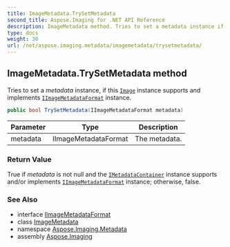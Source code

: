 ```yaml
---
title: ImageMetadata.TrySetMetadata
second_title: Aspose.Imaging for .NET API Reference
description: ImageMetadata method. Tries to set a metadata instance if this Image instance supports and implements IImageMetadataFormat instance
type: docs
weight: 30
url: /net/aspose.imaging.metadata/imagemetadata/trysetmetadata/
---
```

## ImageMetadata.TrySetMetadata method

Tries to set a *metadata* instance, if this [`Image`](../../../aspose.imaging/image/) instance supports and implements [`IImageMetadataFormat`](../../iimagemetadataformat/) instance.

```csharp
public bool TrySetMetadata(IImageMetadataFormat metadata)
```

| Parameter | Type | Description |
| --- | --- | --- |
| metadata | IImageMetadataFormat | The metadata. |

### Return Value

True if *metadata* is not null and the [`IMetadataContainer`](../../../aspose.imaging/imetadatacontainer/) instance supports and/or implements [`IImageMetadataFormat`](../../iimagemetadataformat/) instance; otherwise, false.

### See Also

* interface [IImageMetadataFormat](../../iimagemetadataformat/)
* class [ImageMetadata](../)
* namespace [Aspose.Imaging.Metadata](../../imagemetadata/)
* assembly [Aspose.Imaging](../../../)


